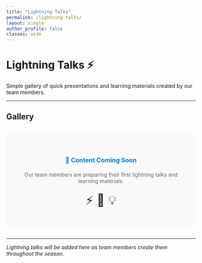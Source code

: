 ```yaml
---
title: "Lightning Talks"
permalink: /lightning-talks/
layout: single
author_profile: false
classes: wide
---
```


# Lightning Talks ⚡

Simple gallery of quick presentations and learning materials created by our team members.

---

## Gallery

<div style="text-align: center; background: #f8f9fa; padding: 40px; border-radius: 15px; margin: 30px 0;">
  <h3 style="color: #007acc; margin-bottom: 20px;">📂 Content Coming Soon</h3>
  <p style="color: #666;">Our team members are preparing their first lightning talks and learning materials.</p>
  <div style="font-size: 2rem; margin-top: 20px;">⚡ 🧱 💡</div>
</div>

---

*Lightning talks will be added here as team members create them throughout the season.*